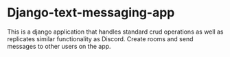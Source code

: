 # Django-text-messaging-app
This is a django application that handles standard crud operations as well as replicates similar functionality as Discord. Create rooms and send messages to other users on the app.
